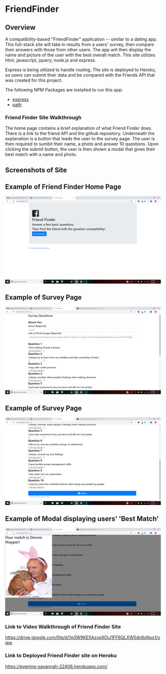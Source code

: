 # FriendFinder
## Overview 

 A compatibility-based "FriendFinder" application -- similar to  a dating app. This full-stack site will take in results from a users'
 survey, then compare their answers with those from other users. The app will then display the name and  picture of the user with 
 the best overall match. This site utilizes html, javascript, jquery, node.js and express. 

Express is being utilized to handle routing. The site is deployed to Heroku, so users can submit their data and be compared with the Friends API that was created for this project.

The following NPM Packages are installed to run this app:

* [express](https://www.npmjs.com/package/express)
* [path](https://www.npmjs.com/package/path)

### Friend Finder Site Walkthrough

The home page contains a brief explanation of what Friend Finder does. There is a link to the friend API and the github repository. Underneath the explanation is a button that leads the user to the survey page.  The user is then required to sumbit their name, a photo and answer 10 questions.  Upon clicking the submit button, the user is then shown a modal that gives their best match with a name and photo. 


 ## Screenshots of Site

## Example of Friend Finder Home Page 

![Example of Friend Finder Home Page](/app/img/friend-finder-welcome.png)



## Example of Survey Page 

![Example of Survey Page](/app/img/survey-1.png)



## Example of Survey Page 

![Example of Survey Page](/app/img/survey-2.png)



## Example of Modal displaying users' 'Best Match' 

![Example of Modal displaying users' "Best Match"](/app/img/dennis-hopper-modal.png)


  
### Link to Video Walkthrough of Friend Finder Site
https://drive.google.com/file/d/1q3W9KE5AzvqXOjJ1FF6QLXW5dn8sNux1/view
  
### Link to Deployed Friend Finder site on Heroku
https://evening-savannah-22406.herokuapp.com/ 
   
